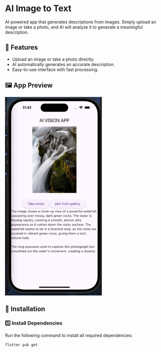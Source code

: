 # AI Image to Text  

AI-powered app that generates descriptions from images. Simply upload an image or take a photo, and AI will analyze it to generate a meaningful description.  

## 📸 Features  
- Upload an image or take a photo directly.  
- AI automatically generates an accurate description.  
- Easy-to-use interface with fast processing.  

## 🖼️ App Preview  
![App Preview](image/image.png)  

## 🚀 Installation  

### 1️⃣ Install Dependencies  
Run the following command to install all required dependencies:  
```sh
flutter pub get
